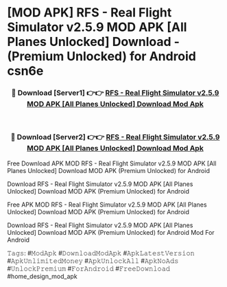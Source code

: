 # [MOD APK] RFS - Real Flight Simulator v2.5.9 MOD APK [All Planes Unlocked] Download - (Premium Unlocked) for Android csn6e



<div align="center">
<h3>🔴 Download [Server1] 👉👉 <a href="https://momento.my/?title=RFS_-_Real_Flight_Simulator_v2.5.9_MOD_APK_[All_Planes_Unlocked]_Download">RFS - Real Flight Simulator v2.5.9 MOD APK [All Planes Unlocked] Download Mod Apk</a></h3><br>

<h3>🔴 Download [Server2] 👉👉 <a href="https://momento.my/?title=RFS_-_Real_Flight_Simulator_v2.5.9_MOD_APK_[All_Planes_Unlocked]_Download">RFS - Real Flight Simulator v2.5.9 MOD APK [All Planes Unlocked] Download Mod Apk</a></h3>
</div>



Free Download APK MOD RFS - Real Flight Simulator v2.5.9 MOD APK [All Planes Unlocked] Download MOD APK (Premium Unlocked) for Android

Download RFS - Real Flight Simulator v2.5.9 MOD APK [All Planes Unlocked] Download MOD APK (Premium Unlocked) for Android

Free APK MOD RFS - Real Flight Simulator v2.5.9 MOD APK [All Planes Unlocked] Download MOD APK (Premium Unlocked) for Android

Download RFS - Real Flight Simulator v2.5.9 MOD APK [All Planes Unlocked] Download MOD APK (Premium Unlocked) for Android Mod For Android

𝚃𝚊𝚐𝚜: #𝙼𝚘𝚍𝙰𝚙𝚔 #𝙳𝚘𝚠𝚗𝚕𝚘𝚊𝚍𝙼𝚘𝚍𝙰𝚙𝚔 #𝙰𝚙𝚔𝙻𝚊𝚝𝚎𝚜𝚝𝚅𝚎𝚛𝚜𝚒𝚘𝚗 #𝙰𝚙𝚔𝚄𝚗𝚕𝚒𝚖𝚒𝚝𝚎𝚍𝙼𝚘𝚗𝚎𝚢 #𝙰𝚙𝚔𝚄𝚗𝚕𝚘𝚌𝚔𝙰𝚕𝚕 #𝙰𝚙𝚔𝙽𝚘𝙰𝚍𝚜 #𝚄𝚗𝚕𝚘𝚌𝚔𝙿𝚛𝚎𝚖𝚒𝚞𝚖 #𝙵𝚘𝚛𝙰𝚗𝚍𝚛𝚘𝚒𝚍 #𝙵𝚛𝚎𝚎𝙳𝚘𝚠𝚗𝚕𝚘𝚊𝚍 #home_design_mod_apk
